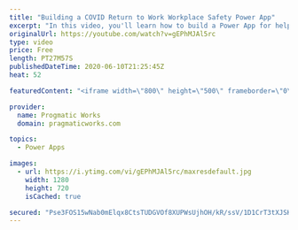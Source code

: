 ```yaml
---
title: "Building a COVID Return to Work Workplace Safety Power App"
excerpt: "In this video, you'll learn how to build a Power App for helping employees go back to work safely. You can download the app in the link below to get you started. The solution contains an admin app and canvas app for your users to report symptoms and see what shared spaces are safe to use. Brian walks"
originalUrl: https://youtube.com/watch?v=gEPhMJAl5rc
type: video
price: Free
length: PT27M57S
publishedDateTime: 2020-06-10T21:25:45Z
heat: 52

featuredContent: "<iframe width=\"800\" height=\"500\" frameborder=\"0\" src=\"https://www.youtube.com/embed/gEPhMJAl5rc\" allow=\"accelerometer; autoplay; encrypted-media; gyroscope; picture-in-picture\" allowfullscreen></iframe>"

provider:
  name: Progmatic Works
  domain: pragmaticworks.com

topics:
  - Power Apps

images:
  - url: https://i.ytimg.com/vi/gEPhMJAl5rc/maxresdefault.jpg
    width: 1280
    height: 720
    isCached: true

secured: "Pse3FOS15wNab0mElqx8CtsTUDGVOf8XUPWsUjhOH/kR/ssV/1D1CrT3tXJSKvg7aH47AJjrWdvIvqa6aA71WQO4G4YJiffG4geivtaKKgBzPkK6wAeez7aAJUKCn8E829DnbvPKysGCNUk4KQnqcOorS4I/6LKT+oenuY1xhJ3eB0gVRXqF+39qOi3dlq4674DvaxWfVothcHYoLGiOOof8mCPgPgo277NWwVwJHO/dA0xfRe/I20n98O1IDOuq7ZClLGS8V8CFjZmjBmHqy0A71gWR99hCdphFX/jN1FdAQU1SMeVePW3V4P/VJvpAwlsmpfzpmJjfJRcza0ZH/p8UybPmlqZ+x/FyWWChAd7FUQS3H/R+TzrjJT0oMZip9Q5vBzXgl280olxhxYzg1g==;Iweiux6/Q2DsOyL4ObwQyg=="
---
```


